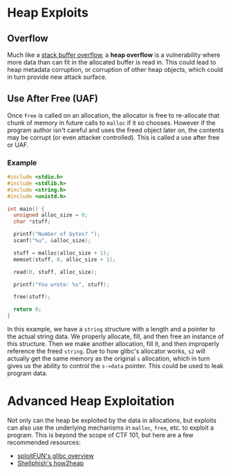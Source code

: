 # Heap Exploits

## Overflow

Much like a [stack buffer overflow](./buffer-overflow/#stack-buffer-overflow), a **heap overflow** is a vulnerability where more data than can fit in the allocated buffer is read in. This could lead to heap metadata corruption, or corruption of other heap objects, which could in turn provide new attack surface.


## Use After Free (UAF)

Once `free` is called on an allocation, the allocator is free to re-allocate that chunk of memory in future calls to `malloc` if it so chooses. However if the program author isn't careful and uses the freed object later on, the contents may be corrupt (or even attacker controlled). This is called a use after free or UAF.

### Example

```c
#include <stdio.h>
#include <stdlib.h>
#include <string.h>
#include <unistd.h>

int main() {
  unsigned alloc_size = 0;
  char *stuff;

  printf("Number of bytes? ");
  scanf("%u", &alloc_size);

  stuff = malloc(alloc_size + 1);
  memset(stuff, 0, alloc_size + 1);

  read(0, stuff, alloc_size);

  printf("You wrote: %s", stuff);

  free(stuff);

  return 0;
}
```

In this example, we have a `string` structure with a length and a pointer to the actual string data. We properly allocate, fill, and then free an instance of this structure. Then we make another allocation, fill it, and then improperly reference the freed `string`. Due to how glibc's allocator works, `s2` will actually get the same memory as the original `s` allocation, which in turn gives us the ability to control the `s->data` pointer. This could be used to leak program data.

# Advanced Heap Exploitation

Not only can the heap be exploited by the data in allocations, but exploits can also use the underlying mechanisms in `malloc`, `free`, etc. to exploit a program. This is beyond the scope of CTF 101, but here are a few recommended resources:

* [sploitFUN's glibc overview](https://sploitfun.wordpress.com/2015/02/10/understanding-glibc-malloc/)
* [Shellphish's how2heap](https://github.com/shellphish/how2heap)
